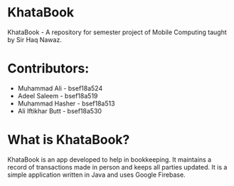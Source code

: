 # KhataBook
KhataBook - A repository for semester project of Mobile Computing taught by Sir Haq Nawaz.
# Contributors:
* Muhammad Ali - bsef18a524
* Adeel Saleem - bsef18a519
* Muhammad Hasher - bsef18a513
* Ali Iftikhar Butt - bsef18a530

# What is KhataBook?
KhataBook is an app developed to help in bookkeeping.
It maintains a record of transactions made in person and keeps all parties updated.
It is a simple application written in Java and uses Google Firebase.
